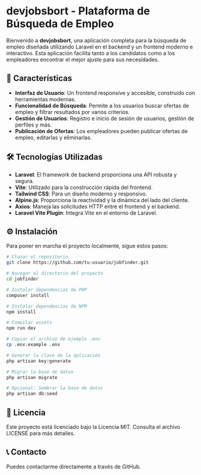 # devjobsbort - Plataforma de Búsqueda de Empleo

Bienvenido a **devjobsbort**, una aplicación completa para la búsqueda de empleo diseñada utilizando Laravel en el backend y un frontend moderno e interactivo. Esta aplicación facilita tanto a los candidatos como a los empleadores encontrar el mejor ajuste para sus necesidades.

## 🚀 Características

- **Interfaz de Usuario**: Un frontend responsive y accesible, construido con herramientas modernas.
- **Funcionalidad de Búsqueda**: Permite a los usuarios buscar ofertas de empleo y filtrar resultados por varios criterios.
- **Gestión de Usuarios**: Registro e inicio de sesión de usuarios, gestión de perfiles y más.
- **Publicación de Ofertas**: Los empleadores pueden publicar ofertas de empleo, editarlas y eliminarlas.

## 🛠️ Tecnologías Utilizadas

- **Laravel**: El framework de backend proporciona una API robusta y segura.
- **Vite**: Utilizado para la construcción rápida del frontend.
- **Tailwind CSS**: Para un diseño moderno y responsivo.
- **Alpine.js**: Proporciona la reactividad y la dinámica del lado del cliente.
- **Axios**: Maneja las solicitudes HTTP entre el frontend y el backend.
- **Laravel Vite Plugin**: Integra Vite en el entorno de Laravel.

## ⚙️ Instalación

Para poner en marcha el proyecto localmente, sigue estos pasos:

```bash
# Clonar el repositorio
git clone https://github.com/tu-usuario/jobfinder.git

# Navegar al directorio del proyecto
cd jobfinder

# Instalar dependencias de PHP
composer install

# Instalar dependencias de NPM
npm install

# Compilar assets
npm run dev

# Copiar el archivo de ejemplo .env
cp .env.example .env

# Generar la clave de la aplicación
php artisan key:generate

# Migrar la base de datos
php artisan migrate

# Opcional: Sembrar la base de datos
php artisan db:seed
```
## 📄 Licencia

Este proyecto está licenciado bajo la Licencia MIT. Consulta el archivo LICENSE para más detalles.

## 📞 Contacto

Puedes contactarme directamente a través de GitHub.
